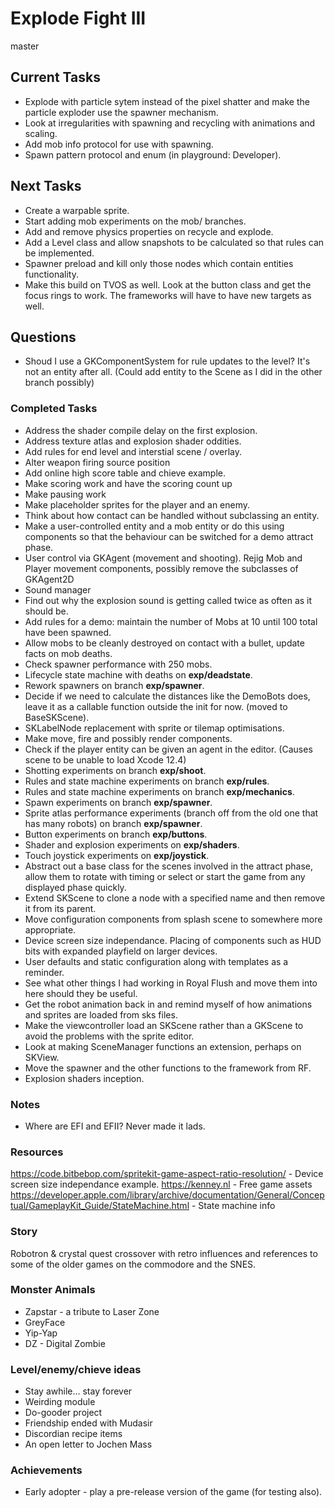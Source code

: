 # Explode Fight III
master

## Current Tasks
- Explode with particle sytem instead of the pixel shatter and make the particle exploder use the spawner mechanism.
- Look at irregularities with spawning and recycling with animations and scaling.
- Add mob info protocol for use with spawning.
- Spawn pattern protocol and enum (in playground: Developer).

## Next Tasks
- Create a warpable sprite.
- Start adding mob experiments on the mob/ branches.
- Add and remove physics properties on recycle and explode.
- Add a Level class and allow snapshots to be calculated so that rules can be implemented.
- Spawner preload and kill only those nodes which contain entities functionality.
- Make this build on TVOS as well. Look at the button class and get the focus rings to work. The frameworks will have to have new targets as well.

## Questions
- Shoud I use a GKComponentSystem for rule updates to the level? It's not an entity after all. (Could add entity to the Scene as I did in the other branch possibly)

### Completed Tasks
- Address the shader compile delay on the first explosion.
- Address texture atlas and explosion shader oddities.
- Add rules for end level and interstial scene / overlay.
- Alter weapon firing source position
- Add online high score table and chieve example.
- Make scoring work and have the scoring count up
- Make pausing work
- Make placeholder sprites for the player and an enemy.
- Think about how contact can be handled without subclassing an entity.
- Make a user-controlled entity and a mob entity or do this using components so that the behaviour can be switched for a demo attract phase.
- User control via GKAgent (movement and shooting). Rejig Mob and Player movement components, possibly remove the subclasses of GKAgent2D
- Sound manager
- Find out why the explosion sound is getting called twice as often as it should be.
- Add rules for a demo: maintain the number of Mobs at 10 until 100 total have been spawned.
- Allow mobs to be cleanly destroyed on contact with a bullet, update facts on mob deaths.
- Check spawner performance with 250 mobs.
- Lifecycle state machine with deaths on __exp/deadstate__.
- Rework spawners on branch __exp/spawner__.
- Decide if we need to calculate the distances like the DemoBots does, leave it as a callable function outside the init for now. (moved to BaseSKScene).
- SKLabelNode replacement with sprite or tilemap optimisations.
- Make move, fire and possibly render components.
- Check if the player entity can be given an agent in the editor. (Causes scene to be unable to load Xcode 12.4)
- Shotting experiments on branch __exp/shoot__.
- Rules and state machine experiments on branch __exp/rules__.
- Rules and state machine experiments on branch __exp/mechanics__.
- Spawn experiments on branch __exp/spawner__.
- Sprite atlas performance experiments (branch off from the old one that has many robots) on branch __exp/spawner__.
- Button experiments on branch __exp/buttons__.
- Shader and explosion experiments on __exp/shaders__.
- Touch joystick experiments on __exp/joystick__.
- Abstract out a base class for the scenes involved in the attract phase, allow them to rotate with timing or select or start the game from any displayed phase quickly.
- Extend SKScene to clone a node with a specified name and then remove it from its parent.
- Move configuration components from splash scene to somewhere more appropriate.
- Device screen size independance. Placing of components such as HUD bits with expanded playfield on larger devices.
- User defaults and static configuration along with templates as a reminder.
- See what other things I had working in Royal Flush and move them into here should they be useful.
- Get the robot animation back in and remind myself of how animations and sprites are loaded from sks files.
- Make the viewcontroller load an SKScene rather than a GKScene to avoid the problems with the sprite editor.
- Look at making SceneManager functions an extension, perhaps on SKView.
- Move the spawner and the other functions to the framework from RF.
- Explosion shaders inception.

### Notes
- Where are EFI and EFII? Never made it lads.

### Resources
https://code.bitbebop.com/spritekit-game-aspect-ratio-resolution/ - Device screen size independance example.
https://kenney.nl - Free game assets  
https://developer.apple.com/library/archive/documentation/General/Conceptual/GameplayKit_Guide/StateMachine.html - State machine info  

### Story
Robotron & crystal quest crossover with retro influences and references to some of the older games on the commodore and the SNES.  

### Monster Animals
- Zapstar - a tribute to Laser Zone
- GreyFace
- Yip-Yap
- DZ - Digital Zombie

### Level/enemy/chieve ideas
- Stay awhile... stay forever
- Weirding module
- Do-gooder project
- Friendship ended with Mudasir
- Discordian recipe items
- An open letter to Jochen Mass

### Achievements
- Early adopter - play a pre-release version of the game (for testing also).
